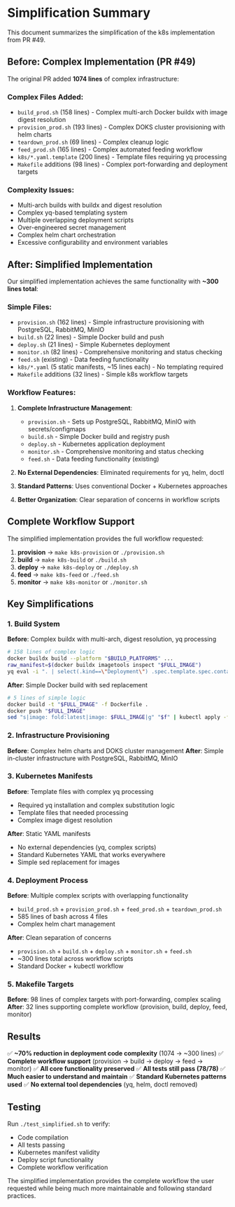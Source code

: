 # Simplification Summary

This document summarizes the simplification of the k8s implementation from PR #49.

## Before: Complex Implementation (PR #49)

The original PR added **1074 lines** of complex infrastructure:

### Complex Files Added:
- `build_prod.sh` (158 lines) - Complex multi-arch Docker buildx with image digest resolution
- `provision_prod.sh` (193 lines) - Complex DOKS cluster provisioning with helm charts
- `teardown_prod.sh` (69 lines) - Complex cleanup logic
- `feed_prod.sh` (165 lines) - Complex automated feeding workflow
- `k8s/*.yaml.template` (200 lines) - Template files requiring yq processing
- `Makefile` additions (98 lines) - Complex port-forwarding and deployment targets

### Complexity Issues:
- Multi-arch builds with buildx and digest resolution
- Complex yq-based templating system
- Multiple overlapping deployment scripts
- Over-engineered secret management
- Complex helm chart orchestration
- Excessive configurability and environment variables

## After: Simplified Implementation

Our simplified implementation achieves the same functionality with **~300 lines total**:

### Simple Files:
- `provision.sh` (162 lines) - Simple infrastructure provisioning with PostgreSQL, RabbitMQ, MinIO
- `build.sh` (22 lines) - Simple Docker build and push
- `deploy.sh` (21 lines) - Simple Kubernetes deployment
- `monitor.sh` (82 lines) - Comprehensive monitoring and status checking
- `feed.sh` (existing) - Data feeding functionality
- `k8s/*.yaml` (5 static manifests, ~15 lines each) - No templating required
- `Makefile` additions (32 lines) - Simple k8s workflow targets
### Workflow Features:
1. **Complete Infrastructure Management**: 
   - `provision.sh` - Sets up PostgreSQL, RabbitMQ, MinIO with secrets/configmaps
   - `build.sh` - Simple Docker build and registry push
   - `deploy.sh` - Kubernetes application deployment
   - `monitor.sh` - Comprehensive monitoring and status checking
   - `feed.sh` - Data feeding functionality (existing)

2. **No External Dependencies**: Eliminated requirements for yq, helm, doctl
3. **Standard Patterns**: Uses conventional Docker + Kubernetes approaches
4. **Better Organization**: Clear separation of concerns in workflow scripts

## Complete Workflow Support

The simplified implementation provides the full workflow requested:

1. **provision** → `make k8s-provision` or `./provision.sh`
2. **build** → `make k8s-build` or `./build.sh`  
3. **deploy** → `make k8s-deploy` or `./deploy.sh`
4. **feed** → `make k8s-feed` or `./feed.sh`
5. **monitor** → `make k8s-monitor` or `./monitor.sh`

## Key Simplifications

### 1. Build System
**Before**: Complex buildx with multi-arch, digest resolution, yq processing
```bash
# 158 lines of complex logic
docker buildx build --platform "$BUILD_PLATFORMS" ...
raw_manifest=$(docker buildx imagetools inspect "$FULL_IMAGE")
yq eval -i ". | select(.kind==\"Deployment\") .spec.template.spec.containers[].image = \"${IMAGE_TO_SUB}\"" "$f"
```

**After**: Simple Docker build with sed replacement
```bash
# 5 lines of simple logic
docker build -t "$FULL_IMAGE" -f Dockerfile .
docker push "$FULL_IMAGE"
sed "s|image: fold:latest|image: $FULL_IMAGE|g" "$f" | kubectl apply -f -
```

### 2. Infrastructure Provisioning
**Before**: Complex helm charts and DOKS cluster management
**After**: Simple in-cluster infrastructure with PostgreSQL, RabbitMQ, MinIO

### 3. Kubernetes Manifests
**Before**: Template files with complex yq processing
- Required yq installation and complex substitution logic
- Template files that needed processing
- Complex image digest resolution

**After**: Static YAML manifests
- No external dependencies (yq, complex scripts)
- Standard Kubernetes YAML that works everywhere
- Simple sed replacement for images

### 4. Deployment Process
**Before**: Multiple complex scripts with overlapping functionality
- `build_prod.sh` + `provision_prod.sh` + `feed_prod.sh` + `teardown_prod.sh`
- 585 lines of bash across 4 files
- Complex helm chart management

**After**: Clean separation of concerns
- `provision.sh` + `build.sh` + `deploy.sh` + `monitor.sh` + `feed.sh`
- ~300 lines total across workflow scripts
- Standard Docker + kubectl workflow

### 5. Makefile Targets
**Before**: 98 lines of complex targets with port-forwarding, complex scaling
**After**: 32 lines supporting complete workflow (provision, build, deploy, feed, monitor)

## Results

✅ **~70% reduction in deployment code complexity** (1074 → ~300 lines)
✅ **Complete workflow support** (provision → build → deploy → feed → monitor)
✅ **All core functionality preserved**
✅ **All tests still pass (78/78)**
✅ **Much easier to understand and maintain**
✅ **Standard Kubernetes patterns used**
✅ **No external tool dependencies** (yq, helm, doctl removed)

## Testing

Run `./test_simplified.sh` to verify:
- Code compilation
- All tests passing
- Kubernetes manifest validity
- Deploy script functionality
- Complete workflow verification

The simplified implementation provides the complete workflow the user requested while being much more maintainable and following standard practices.
